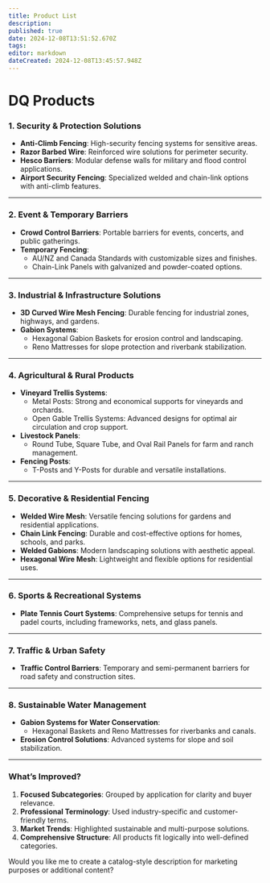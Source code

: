 ```yaml
---
title: Product List
description: 
published: true
date: 2024-12-08T13:51:52.670Z
tags: 
editor: markdown
dateCreated: 2024-12-08T13:45:57.948Z
---
```


# DQ Products


### **1. Security & Protection Solutions**
- **Anti-Climb Fencing**: High-security fencing systems for sensitive areas.
- **Razor Barbed Wire**: Reinforced wire solutions for perimeter security.
- **Hesco Barriers**: Modular defense walls for military and flood control applications.
- **Airport Security Fencing**: Specialized welded and chain-link options with anti-climb features.

---

### **2. Event & Temporary Barriers**
- **Crowd Control Barriers**: Portable barriers for events, concerts, and public gatherings.
- **Temporary Fencing**:
  - AU/NZ and Canada Standards with customizable sizes and finishes.
  - Chain-Link Panels with galvanized and powder-coated options.

---

### **3. Industrial & Infrastructure Solutions**
- **3D Curved Wire Mesh Fencing**: Durable fencing for industrial zones, highways, and gardens.
- **Gabion Systems**:
  - Hexagonal Gabion Baskets for erosion control and landscaping.
  - Reno Mattresses for slope protection and riverbank stabilization.

---

### **4. Agricultural & Rural Products**
- **Vineyard Trellis Systems**:
  - Metal Posts: Strong and economical supports for vineyards and orchards.
  - Open Gable Trellis Systems: Advanced designs for optimal air circulation and crop support.
- **Livestock Panels**:
  - Round Tube, Square Tube, and Oval Rail Panels for farm and ranch management.
- **Fencing Posts**:
  - T-Posts and Y-Posts for durable and versatile installations.

---

### **5. Decorative & Residential Fencing**
- **Welded Wire Mesh**: Versatile fencing solutions for gardens and residential applications.
- **Chain Link Fencing**: Durable and cost-effective options for homes, schools, and parks.
- **Welded Gabions**: Modern landscaping solutions with aesthetic appeal.
- **Hexagonal Wire Mesh**: Lightweight and flexible options for residential uses.

---

### **6. Sports & Recreational Systems**
- **Plate Tennis Court Systems**: Comprehensive setups for tennis and padel courts, including frameworks, nets, and glass panels.

---

### **7. Traffic & Urban Safety**
- **Traffic Control Barriers**: Temporary and semi-permanent barriers for road safety and construction sites.

---

### **8. Sustainable Water Management**
- **Gabion Systems for Water Conservation**:
  - Hexagonal Baskets and Reno Mattresses for riverbanks and canals.
- **Erosion Control Solutions**: Advanced systems for slope and soil stabilization.

---

### **What’s Improved?**
1. **Focused Subcategories**: Grouped by application for clarity and buyer relevance.
2. **Professional Terminology**: Used industry-specific and customer-friendly terms.
3. **Market Trends**: Highlighted sustainable and multi-purpose solutions.
4. **Comprehensive Structure**: All products fit logically into well-defined categories.

Would you like me to create a catalog-style description for marketing purposes or additional content?